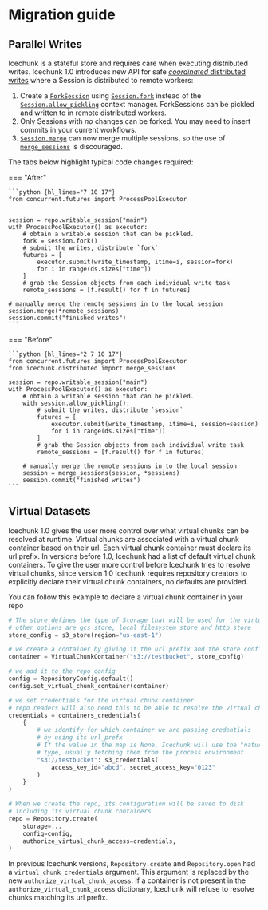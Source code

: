 # Migration guide

## Parallel Writes

Icechunk is a stateful store and requires care when executing distributed writes.
Icechunk 1.0 introduces new API for safe [_coordinated_ distributed writes](./parallel.md#cooperative-distributed-writes) where a Session is distributed to remote workers:

1. Create a [`ForkSession`](./reference.md#icechunk.session.ForkSession) using [`Session.fork`](./reference.md#icechunk.Session.fork) instead of the [`Session.allow_pickling`](./reference.md#icechunk.Session.allow_pickling) context manager. ForkSessions can be pickled and written to in remote distributed workers.
1. Only Sessions with _no_ changes can be forked. You may need to insert commits in your current workflows.
1. [`Session.merge`](./reference.md#icechunk.Session.merge) can now merge multiple sessions, so the use of [`merge_sessions`](./reference.md#icechunk.distributed.merge_sessions) is discouraged.

The tabs below highlight typical code changes required:

=== "After"

    ```python {hl_lines="7 10 17"}
    from concurrent.futures import ProcessPoolExecutor


    session = repo.writable_session("main")
    with ProcessPoolExecutor() as executor:
        # obtain a writable session that can be pickled.
        fork = session.fork()
        # submit the writes, distribute `fork`
        futures = [
            executor.submit(write_timestamp, itime=i, session=fork)
            for i in range(ds.sizes["time"])
        ]
        # grab the Session objects from each individual write task
        remote_sessions = [f.result() for f in futures]

    # manually merge the remote sessions in to the local session
    session.merge(*remote_sessions)
    session.commit("finished writes")
    ```

=== "Before"

    ```python {hl_lines="2 7 10 17"}
    from concurrent.futures import ProcessPoolExecutor
    from icechunk.distributed import merge_sessions

    session = repo.writable_session("main")
    with ProcessPoolExecutor() as executor:
        # obtain a writable session that can be pickled.
        with session.allow_pickling():
            # submit the writes, distribute `session`
            futures = [
                executor.submit(write_timestamp, itime=i, session=session)
                for i in range(ds.sizes["time"])
            ]
            # grab the Session objects from each individual write task
            remote_sessions = [f.result() for f in futures]

        # manually merge the remote sessions in to the local session
        session = merge_sessions(session, *sessions)
        session.commit("finished writes")
    ```

## Virtual Datasets

Icechunk 1.0 gives the user more control over what virtual chunks can be resolved at runtime.
Virtual chunks are associated with a virtual chunk container based on their url. Each virtual
chunk container must declare its url prefix. In versions before 1.0, Icechunk had a list of
default virtual chunk containers. To give the user more control before Icechunk tries to resolve
virtual chunks, since version 1.0 Icechunk requires repository creators to explicitly declare their
virtual chunk containers, no defaults are provided.

You can follow this example to declare a virtual chunk container in your repo

```python
# The store defines the type of Storage that will be used for the virtual chunks
# other options are gcs_store, local_filesystem_store and http_store
store_config = s3_store(region="us-east-1")

# we create a container by giving it the url prefix and the store config
container = VirtualChunkContainer("s3://testbucket", store_config)

# we add it to the repo config
config = RepositoryConfig.default()
config.set_virtual_chunk_container(container)

# we set credentials for the virtual chunk container
# repo readers will also need this to be able to resolve the virtual chunks
credentials = containers_credentials(
    {
        # we identify for which container we are passing credentials
        # by using its url_prefx
        # If the value in the map is None, Icechunk will use the "natural" credential
        # type, usually fetching them from the process environment
        "s3://testbucket": s3_credentials(
            access_key_id="abcd", secret_access_key="0123"
        )
    }
)

# When we create the repo, its configuration will be saved to disk
# including its virtual chunk containers
repo = Repository.create(
    storage=...
    config=config,
    authorize_virtual_chunk_access=credentials,
)
```

In previous Icechunk versions, `Repository.create` and `Repository.open` had a
`virtual_chunk_credentials` argument. This argument is replaced by the new
`authorize_virtual_chunk_access`. If a container is not present in the
`authorize_virtual_chunk_access` dictionary, Icechunk will refuse to resolve
chunks matching its url prefix.

